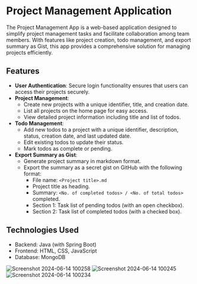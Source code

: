 # Project Management Application

The Project Management App is a web-based application designed to simplify project management tasks and facilitate collaboration among team members. With features like project creation, todo management, and export summary as Gist, this app provides a comprehensive solution for managing projects efficiently.

## Features

- **User Authentication**: Secure login functionality ensures that users can access their projects securely.
- **Project Management**:
  - Create new projects with a unique identifier, title, and creation date.
  - List all projects on the home page for easy access.
  - View detailed project information including title and list of todos.
- **Todo Management**:
  - Add new todos to a project with a unique identifier, description, status, creation date, and last updated date.
  - Edit existing todos to update their status.
  - Mark todos as complete or pending.
- **Export Summary as Gist**:
  - Generate project summary in markdown format.
  - Export the summary as a secret gist on GitHub with the following format:
    - File name: `<Project title>.md`
    - Project title as heading.
    - Summary: `<No. of completed todos> / <No. of total todos>` completed.
    - Section 1: Task list of pending todos (with an open checkbox).
    - Section 2: Task list of completed todos (with a checked box).
   
## Technologies Used
- Backend: Java (with Spring Boot)
- Frontend: HTML, CSS, JavaScript
- Database: MongoDB

![Screenshot 2024-06-14 100258](https://github.com/fayazap/Todo/assets/84265684/552563fd-60d6-4938-9c79-a2cd0618f3bd)
![Screenshot 2024-06-14 100245](https://github.com/fayazap/Todo/assets/84265684/d11fde83-e73c-48f9-9c31-e945b3a6f210)
![Screenshot 2024-06-14 100234](https://github.com/fayazap/Todo/assets/84265684/8070094b-e94f-467b-a485-67ee1fb0eee1)

